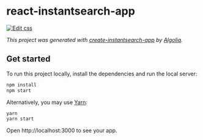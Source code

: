 # react-instantsearch-app

[![Edit css](https://codesandbox.io/static/img/play-codesandbox.svg)](https://codesandbox.io/s/github/algolia/instantsearch/tree/master/examples/react/css)

_This project was generated with [create-instantsearch-app](https://github.com/algolia/instantsearch/tree/master/packages/create-instantsearch-app) by [Algolia](https://algolia.com)._

## Get started

To run this project locally, install the dependencies and run the local server:

```sh
npm install
npm start
```

Alternatively, you may use [Yarn](https://http://yarnpkg.com/):

```sh
yarn
yarn start
```

Open http://localhost:3000 to see your app.

